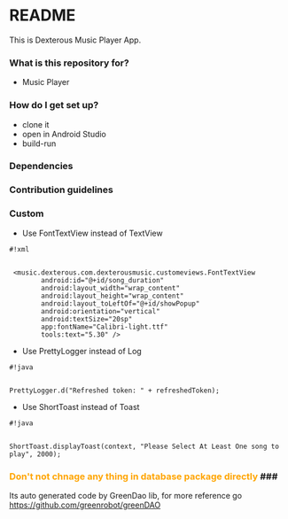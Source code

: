 # README #

This is Dexterous Music Player App.

### What is this repository for? ###

* Music Player

### How do I get set up? ###

* clone it
* open in Android Studio
* build-run

### Dependencies ###


### Contribution guidelines ###


### Custom ###

* Use FontTextView instead of TextView

```
#!xml


 <music.dexterous.com.dexterousmusic.customeviews.FontTextView
        android:id="@+id/song_duration"
        android:layout_width="wrap_content"
        android:layout_height="wrap_content"
        android:layout_toLeftOf="@+id/showPopup"
        android:orientation="vertical"
        android:textSize="20sp"
        app:fontName="Calibri-light.ttf"
        tools:text="5.30" />
```


* Use PrettyLogger instead of Log

```
#!java


PrettyLogger.d("Refreshed token: " + refreshedToken);
```

* Use ShortToast instead of Toast

```
#!java


ShortToast.displayToast(context, "Please Select At Least One song to play", 2000);
```

### <span style="color:orange;">Don't not chnage any thing in database package directly </span>###

Its auto generated code by GreenDao lib, for more reference go https://github.com/greenrobot/greenDAO